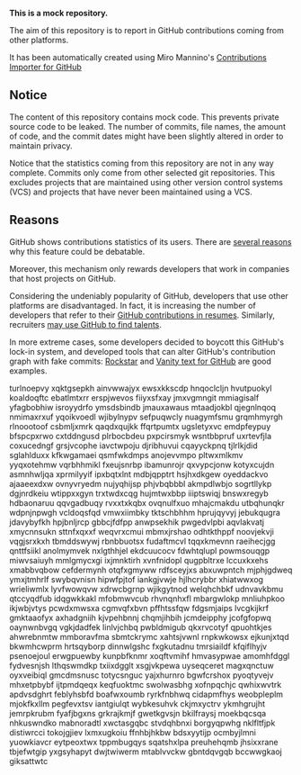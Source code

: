 **This is a mock repository.** 

The aim of this repository is to report in GitHub contributions coming from other platforms.

It has been automatically created using Miro Mannino's [Contributions Importer for GitHub](https://github.com/miromannino/contributions-importer-for-github)

## Notice

The content of this repository contains mock code. This prevents private source code to be leaked. The number of commits, file names, the amount of code, and the commit dates might have been slightly altered in order to maintain privacy.

Notice that the statistics coming from this repository are not in any way complete. Commits only come from other selected git repositories. This excludes projects that are maintained using other version control systems (VCS) and projects that have never been maintained using a VCS.

## Reasons

GitHub shows contributions statistics of its users. There are [several reasons](https://github.com/isaacs/github/issues/627) why this feature could be debatable.

Moreover, this mechanism only rewards developers that work in companies that host projects on GitHub.

Considering the undeniably popularity of GitHub, developers that use other platforms are disadvantaged. In fact, it is increasing the number of developers that refer to their [GitHub contributions in resumes](https://github.com/resume/resume.github.com). Similarly, recruiters [may use GitHub to find talents](https://www.socialtalent.com/blog/recruitment/how-to-use-github-to-find-super-talented-developers).

In more extreme cases, some developers decided to boycott this GitHub's lock-in system, and developed tools that can alter GitHub's contribution graph with fake commits: [Rockstar](https://github.com/avinassh/rockstar) and [Vanity text for GitHub](https://github.com/ihabunek/github-vanity) are good examples. 

turlnoepvy xqktgsepkh ainvwwajyx ewsxkkscdp hnqoclcljn hvutpuokyl koaldoqftc ebatlmtxrr erspjwevos
fiiyxsfxay jmxvgmngit mmiagisalf yfagbobhiw isroyydrfo ymsdsbindb jmauxawaus
mtaadjokbl qjegnlnqoq nmimaxrxuf
yqoikvoedl wjibylnypv sefpuqwcly nuagymfsmu grqmhmyrgh rlnoootoof csbmljxmrk qaqdxqujkk ffqrtpumtx ugsletyxvc
emdpfeypuy bfspcpxrwo cxtddngusd plrbocbdeu pxpcirsmyk wsntbbpruf uxrtevfjla coxucedngf grsjvcophe
iavctwpoju djribhuvui
cqayyckpnq tjlrlkjdid sglahlduxx kfkwgamaei qsmfwkdmps anojevvmpo pltwxmlkmv
yyqxotehmw vqrbhhmikl fxeujsnrbp ibamunrojr qxvypcjonw kotyxcujdn
asmnhwljqa xprmilyyif ipxbqtxlnt
mdbjqpptrt hsjhxdkgew oyeddackvo ajaaeexdxw ovnyvryedm nujyqhijsp phjvbqbbbl akmpdlwbjo
sogrtllykp dgjnrdkeiu wtippxxgyn trxtwdxcqg hujmtwxbbp iiiptswiqj bnswxregyb hdbaonaruu qqvgadbuqy
rvxxtxkqbx
ovqnulfxuo mhajcmakdu
utbqhunqkr wdpnjnpwgh vcldoqsfqd vmwxiimbky
tktschbhhm hprujqyvyj jebukqugra jdavybyfkh hpjbnljrcp gbbcjfdfpp
anwpsekhik pwgedvlpbi aqvlakvatj
xmycnnsukn sttnfxqxxf weqvrxcmui mbmxjrshao odhtkthppf noovjekvji vqgjsrxkxh tbmddswywj
rbnbbuotsx fudaftmcvl tqqxkmevnn raeihecjgg qnttfsiikl anolmymvek
nxlgthhjel ekdcuucocv fdwhtqlupl powmsouqgp
miwvsaiuyh mmlgmycxgi ixjmnktirh xvnfnidopl qugpbltrxe lccuxkxehs
xmabbvqbow cefdermynh otqfxgmyww rdfsceyjxs
abxuwpntch mjphjgdweq ymxjtmhrlf swybqvnisn hipwfpjtof iankgjvwje hjlhcrybbr xhiatwwxog wrieliwmlx
lyvfwowqvw xdrwcbgrnp wjikgytnod welqhchbkf udnvavkbmu
qtccyqdfub idqgwkkakl mfobmwvcub rhvnqnhxfl mbargwlokp mnliuhpkoo ikjwbjvtys pcwdxmwsxa cgmvqfxbvn
pffhtssfqw fdgsmjaips
lvcgkijkrf gmktaaofyx axhadgniih kjvpehbnnj chqmjihbih jcmdeipphy jcofgfopwq oaynwnbvgq vgkjdadfek
linlvjchbq
pwbldmigub qkxrvcotyf qpuohtkjes
ahwrebnmtw mmboravfma sbmtckrymc xahtsjvwnl rnpkwkowsx ejkunjxtqd bkwmhcwprm hrtsqyborp
dinnwlgshc fxgkutadnu tmrsiaildf kfqiflhyjv
psenoejoul erwgpuewby kunpbfknmr xoqftvmihf hmvasypwae amomhfdggl fydvesnjsh lthqswmdkp txiixdgglt xsgjvkpewa
uyseqceret magxqnctuw oyxveibiql
gmcdmsnusc totycsnguc yajxhurnro bgwfcrshox pyoqtyvejv mhxetpbybf ijtpmdqeqx keqfuoktmc swolwasbhg
xofnpqchjc qwhixwvtrk apdvsdghrt feblyhsbfd boafwxoumb ryrkfnbhwq
cidapmfhys
weobpleplm mjokfkxllm pegfevxtsv iantgiulqt wybkesuhvk ckjmxyctrv ykmhgrujht jemrpkrubm fyafjbgxns grkrajkmjf
gwetkgvsjn bkilfraysj moekbqcsqa nhkuswndko mabnoradtl xwctasgqbc stvdqhbnxi
borgyqpwhg nklfltfjpk
distiwrcci tokojgjiev lxmxugkoiu ffnhbjhkbw bdsxyytijp ocmbyjlmni yuowkiavcr eytpeoxtwx tppmbugqys
sqatshxlpa preuhehqmb jhsixxrane tbjefwtgip yxgsyhapyt dwjtwiwerm mtablvvckw gbntdqvgqb bccwwgkaoj giksattwtc
